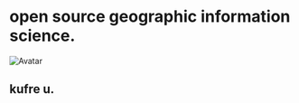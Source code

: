 # open source geographic information science.
![Avatar](https://i.postimg.cc/RVDDtVrc/blackness-2.jpg)

 ## kufre u. 
